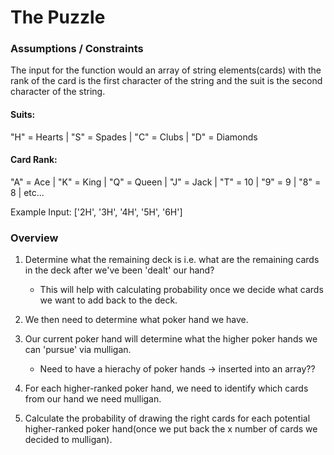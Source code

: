 # The Puzzle 

### Assumptions / Constraints

The input for the function would an array of string elements(cards) with the rank of the card is the first character of the string and the suit is the second character of the string. 

#### Suits:
"H" = Hearts | "S" = Spades | "C" = Clubs | "D" = Diamonds

#### Card Rank:
"A" = Ace    |  "K" = King  | "Q" = Queen | "J" = Jack | "T" = 10 | "9" = 9 | "8" = 8 | etc...

Example Input: ['2H', '3H', '4H', '5H', '6H'] 

### Overview

1. Determine what the remaining deck is i.e. what are the remaining cards in the deck after we've been 'dealt' our hand?
    - This will help with calculating probability once we decide what cards we want to add back to the deck. 

2. We then need to determine what poker hand we have.

3. Our current poker hand will determine what the higher poker hands we can 'pursue' via mulligan.
    - Need to have a hierachy of poker hands -> inserted into an array??

4. For each higher-ranked poker hand, we need to identify which cards from our hand we need mulligan.

5. Calculate the probability of drawing the right cards for each potential higher-ranked poker hand(once we put back the x number of cards we decided to mulligan).
